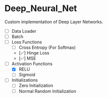 # Deep_Neural_Net
Custom implementation of Deep Layer Networks.


- [ ] Data Loader
- [ ] Batch
- [ ] Loss Functions
  - [ ] Cross Entropy (For Softmax)
  - [:white_check_mark:] Hinge Loss
  - [:white_check_mark:] MSE
- [ ] Activation Functions
  - [x] RELU 
  - [ ] Sigmoid
- [ ] Initializations
  - [ ] Zero Initialization
  - [ ] Normal Random Initialization
